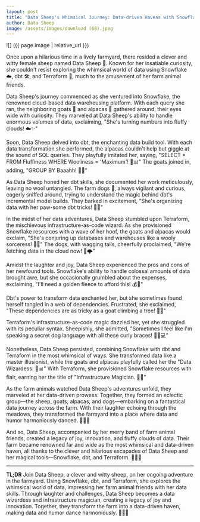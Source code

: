 ```yaml
---
layout: post
title: "Data Sheep's Whimsical Journey: Data-driven Havens with Snowflake, dbt, and Terraform"
author: Data Sheep
image: /assets/images/download (68).jpeg
---
```


![] ({{ page.image | relative_url }})

Once upon a hilarious time in a lively farmyard, there resided a clever and witty female sheep named Data Sheep 🐑. Known for her insatiable curiosity, she couldn't resist exploring the whimsical world of data using Snowflake ☁️, dbt 🛠️, and Terraform 🌱, much to the amusement of her farm animal friends.

Data Sheep's journey commenced as she ventured into Snowflake, the renowned cloud-based data warehousing platform. With each query she ran, the neighboring goats 🐐 and alpacas 🦙 gathered around, their eyes wide with curiosity. They marveled at Data Sheep's ability to handle enormous volumes of data, exclaiming, "She's turning numbers into fluffy clouds! ☁️✨"

Soon, Data Sheep delved into dbt, the enchanting data build tool. With each data transformation she performed, the alpacas couldn't help but giggle at the sound of SQL queries. They playfully imitated her, saying, "SELECT * FROM Fluffiness WHERE Wooliness = 'Maximum'! 🐑📊" The goats joined in, adding, "GROUP BY Baaahh! 🐐🤣"

As Data Sheep honed her dbt skills, she documented her work meticulously, leaving no wool untangled. The farm dogs 🐶, always vigilant and curious, eagerly sniffed around, trying to understand the magic behind dbt's incremental model builds. They barked in excitement, "She's organizing data with her paw-some dbt tricks! 🐾📝"

In the midst of her data adventures, Data Sheep stumbled upon Terraform, the mischievous infrastructure-as-code wizard. As she provisioned Snowflake resources with a wave of her hoof, the goats and alpacas would exclaim, "She's conjuring up databases and warehouses like a wooly sorceress! 🧙✨" The dogs, with wagging tails, cheerfully proclaimed, "We're fetching data in the cloud now! 🐶🌩️"

Amidst the laughter and joy, Data Sheep experienced the pros and cons of her newfound tools. Snowflake's ability to handle colossal amounts of data brought awe, but she occasionally grumbled about the expenses, exclaiming, "I'll need a golden fleece to afford this! 💰🐑"

Dbt's power to transform data enchanted her, but she sometimes found herself tangled in a web of dependencies. Frustrated, she exclaimed, "These dependencies are as tricky as a goat climbing a tree! 🌳🐐"

Terraform's infrastructure-as-code magic dazzled her, yet she struggled with its peculiar syntax. Sheepishly, she admitted, "Sometimes I feel like I'm speaking a secret dog language with all these curly braces! 🐑🐶💻"

Nonetheless, Data Sheep persisted, combining Snowflake with dbt and Terraform in the most whimsical of ways. She transformed data like a master illusionist, while the goats and alpacas playfully called her the "Data Wizardess. 🧙📊" With Terraform, she provisioned Snowflake resources with flair, earning her the title of "Infrastructure Magician. 🌱🧙"

As the farm animals watched Data Sheep's adventures unfold, they marveled at her data-driven prowess. Together, they formed an eclectic group—the sheep, goats, alpacas, and dogs—embarking on a fantastical data journey across the farm. With their laughter echoing through the meadows, they transformed the farmyard into a place where data and humor harmoniously danced. 🎉🐑🎊

And so, Data Sheep, accompanied by her merry band of farm animal friends, created a legacy of joy, innovation, and fluffy clouds of data. Their farm became renowned far and wide as the most whimsical and data-driven haven, all thanks to the clever and hilarious escapades of Data Sheep and her magical tools—Snowflake, dbt, and Terraform. 🌈🐑✨

---
**TL;DR**
Join Data Sheep, a clever and witty sheep, on her ongoing adventure in the farmyard. Using Snowflake, dbt, and Terraform, she explores the whimsical world of data, impressing her farm animal friends with her data skills. Through laughter and challenges, Data Sheep becomes a data wizardess and infrastructure magician, creating a legacy of joy and innovation. Together, they transform the farm into a data-driven haven, making data and humor dance harmoniously. 🐑🌈✨